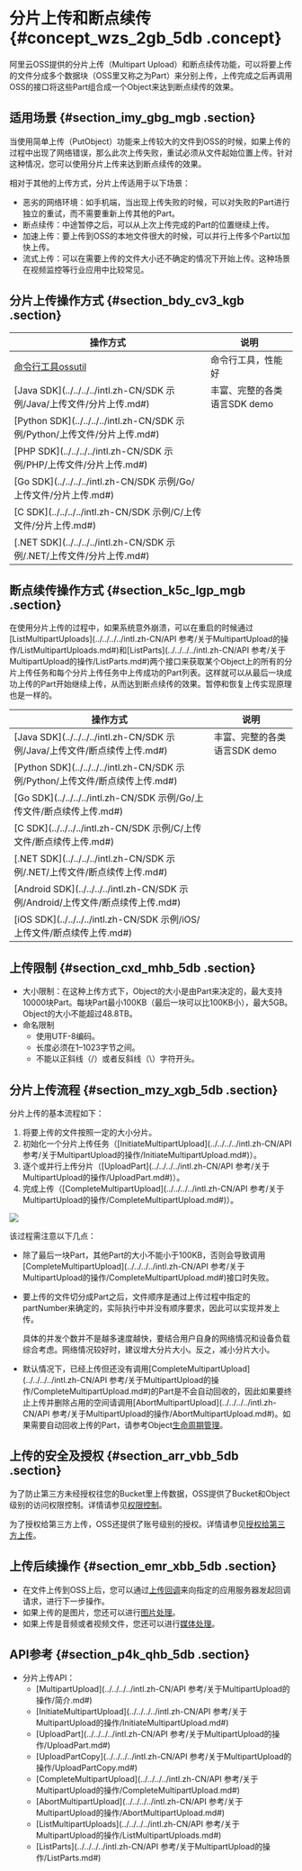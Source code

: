 # 分片上传和断点续传 {#concept_wzs_2gb_5db .concept}

阿里云OSS提供的分片上传（Multipart Upload）和断点续传功能，可以将要上传的文件分成多个数据块（OSS里又称之为Part）来分别上传，上传完成之后再调用OSS的接口将这些Part组合成一个Object来达到断点续传的效果。

## 适用场景 {#section_imy_gbg_mgb .section}

当使用简单上传（PutObject）功能来上传较大的文件到OSS的时候，如果上传的过程中出现了网络错误，那么此次上传失败，重试必须从文件起始位置上传。针对这种情况，您可以使用分片上传来达到断点续传的效果。

相对于其他的上传方式，分片上传适用于以下场景：

-   恶劣的网络环境：如手机端，当出现上传失败的时候，可以对失败的Part进行独立的重试，而不需要重新上传其他的Part。
-   断点续传：中途暂停之后，可以从上次上传完成的Part的位置继续上传。
-   加速上传：要上传到OSS的本地文件很大的时候，可以并行上传多个Part以加快上传。
-   流式上传：可以在需要上传的文件大小还不确定的情况下开始上传。这种场景在视频监控等行业应用中比较常见。

## 分片上传操作方式 {#section_bdy_cv3_kgb .section}

|操作方式|说明|
|----|--|
|[命令行工具ossutil](../../../../intl.zh-CN/常用工具/命令行工具ossutil/有关Multipart的命令.md#)|命令行工具，性能好|
|[Java SDK](../../../../intl.zh-CN/SDK 示例/Java/上传文件/分片上传.md#)|丰富、完整的各类语言SDK demo|
|[Python SDK](../../../../intl.zh-CN/SDK 示例/Python/上传文件/分片上传.md#)|
|[PHP SDK](../../../../intl.zh-CN/SDK 示例/PHP/上传文件/分片上传.md#)|
|[Go SDK](../../../../intl.zh-CN/SDK 示例/Go/上传文件/分片上传.md#)|
|[C SDK](../../../../intl.zh-CN/SDK 示例/C/上传文件/分片上传.md#)|
|[.NET SDK](../../../../intl.zh-CN/SDK 示例/.NET/上传文件/分片上传.md#)|

## 断点续传操作方式 {#section_k5c_lgp_mgb .section}

在使用分片上传的过程中，如果系统意外崩溃，可以在重启的时候通过[ListMultipartUploads](../../../../intl.zh-CN/API 参考/关于MultipartUpload的操作/ListMultipartUploads.md#)和[ListParts](../../../../intl.zh-CN/API 参考/关于MultipartUpload的操作/ListParts.md#)两个接口来获取某个Object上的所有的分片上传任务和每个分片上传任务中上传成功的Part列表。这样就可以从最后一块成功上传的Part开始继续上传，从而达到断点续传的效果。暂停和恢复上传实现原理也是一样的。

|操作方式|说明|
|----|--|
|[Java SDK](../../../../intl.zh-CN/SDK 示例/Java/上传文件/断点续传上传.md#)|丰富、完整的各类语言SDK demo|
|[Python SDK](../../../../intl.zh-CN/SDK 示例/Python/上传文件/断点续传上传.md#)|
|[Go SDK](../../../../intl.zh-CN/SDK 示例/Go/上传文件/断点续传上传.md#)|
|[C SDK](../../../../intl.zh-CN/SDK 示例/C/上传文件/断点续传上传.md#)|
|[.NET SDK](../../../../intl.zh-CN/SDK 示例/.NET/上传文件/断点续传上传.md#)|
|[Android SDK](../../../../intl.zh-CN/SDK 示例/Android/上传文件/断点续传上传.md#)|
|[iOS SDK](../../../../intl.zh-CN/SDK 示例/iOS/上传文件/断点续传上传.md#)|

## 上传限制 {#section_cxd_mhb_5db .section}

-   大小限制：在这种上传方式下，Object的大小是由Part来决定的，最大支持10000块Part。每块Part最小100KB（最后一块可以比100KB小），最大5GB。Object的大小不能超过48.8TB。
-   命名限制
    -   使用UTF-8编码。
    -   长度必须在1–1023字节之间。
    -   不能以正斜线（/）或者反斜线（\\）字符开头。

## 分片上传流程 {#section_mzy_xgb_5db .section}

分片上传的基本流程如下：

1.  将要上传的文件按照一定的大小分片。
2.  初始化一个分片上传任务（[InitiateMultipartUpload](../../../../intl.zh-CN/API 参考/关于MultipartUpload的操作/InitiateMultipartUpload.md#)）。
3.  逐个或并行上传分片（[UploadPart](../../../../intl.zh-CN/API 参考/关于MultipartUpload的操作/UploadPart.md#)）。
4.  完成上传（[CompleteMultipartUpload](../../../../intl.zh-CN/API 参考/关于MultipartUpload的操作/CompleteMultipartUpload.md#)）。

![](http://static-aliyun-doc.oss-cn-hangzhou.aliyuncs.com/assets/img/4363/15573928441058_zh-CN.png)

该过程需注意以下几点：

-   除了最后一块Part，其他Part的大小不能小于100KB，否则会导致调用[CompleteMultipartUpload](../../../../intl.zh-CN/API 参考/关于MultipartUpload的操作/CompleteMultipartUpload.md#)接口时失败。
-   要上传的文件切分成Part之后，文件顺序是通过上传过程中指定的partNumber来确定的，实际执行中并没有顺序要求，因此可以实现并发上传。

    具体的并发个数并不是越多速度越快，要结合用户自身的网络情况和设备负载综合考虑。网络情况较好时，建议增大分片大小。反之，减小分片大小。

-   默认情况下，已经上传但还没有调用[CompleteMultipartUpload](../../../../intl.zh-CN/API 参考/关于MultipartUpload的操作/CompleteMultipartUpload.md#)的Part是不会自动回收的，因此如果要终止上传并删除占用的空间请调用[AbortMultipartUpload](../../../../intl.zh-CN/API 参考/关于MultipartUpload的操作/AbortMultipartUpload.md#)。如果需要自动回收上传的Part，请参考Object[生命周期管理](intl.zh-CN/开发指南/文件生命周期/管理文件生命周期.md#)。

## 上传的安全及授权 {#section_arr_vbb_5db .section}

为了防止第三方未经授权往您的Bucket里上传数据，OSS提供了Bucket和Object级别的访问权限控制。详情请参见[权限控制](intl.zh-CN/开发指南/权限控制/权限控制概述.md#)。

为了授权给第三方上传，OSS还提供了账号级别的授权。详情请参见[授权给第三方上传](intl.zh-CN/开发指南/上传文件（Object）/授权给第三方上传.md#)。

## 上传后续操作 {#section_emr_xbb_5db .section}

-   在文件上传到OSS上后，您可以通过[上传回调](intl.zh-CN/开发指南/上传文件（Object）/上传回调.md#)来向指定的应用服务器发起回调请求，进行下一步操作。
-   如果上传的是图片，您还可以进行[图片处理](../../../../intl.zh-CN/数据处理/图片处理指南/快速使用OSS图片服务.md#)。
-   如果上传是音频或者视频文件，您还可以进行[媒体处理](intl.zh-CN/开发指南/云端数据处理.md#)。

## API参考 {#section_p4k_qhb_5db .section}

-   分片上传API：
    -   [MultipartUpload](../../../../intl.zh-CN/API 参考/关于MultipartUpload的操作/简介.md#)
    -   [InitiateMultipartUpload](../../../../intl.zh-CN/API 参考/关于MultipartUpload的操作/InitiateMultipartUpload.md#)
    -   [UploadPart](../../../../intl.zh-CN/API 参考/关于MultipartUpload的操作/UploadPart.md#)
    -   [UploadPartCopy](../../../../intl.zh-CN/API 参考/关于MultipartUpload的操作/UploadPartCopy.md#)
    -   [CompleteMultipartUpload](../../../../intl.zh-CN/API 参考/关于MultipartUpload的操作/CompleteMultipartUpload.md#)
    -   [AbortMultipartUpload](../../../../intl.zh-CN/API 参考/关于MultipartUpload的操作/AbortMultipartUpload.md#)
    -   [ListMultipartUploads](../../../../intl.zh-CN/API 参考/关于MultipartUpload的操作/ListMultipartUploads.md#)
    -   [ListParts](../../../../intl.zh-CN/API 参考/关于MultipartUpload的操作/ListParts.md#)

